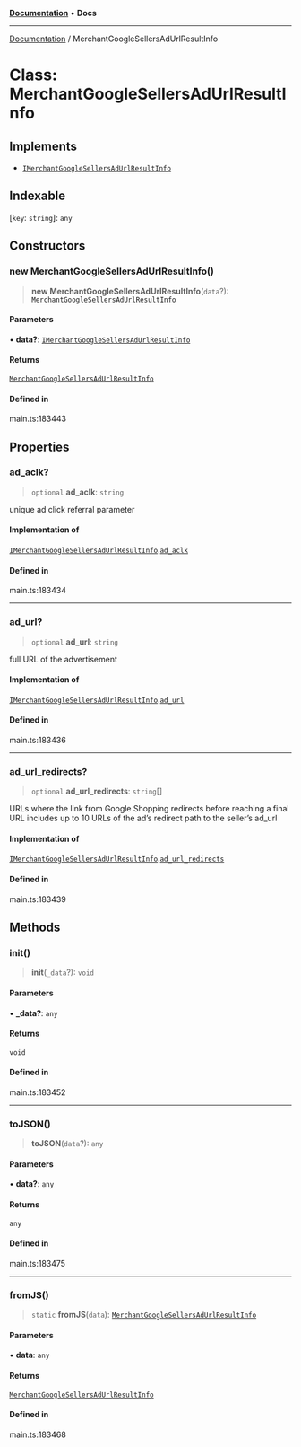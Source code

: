 [**Documentation**](../README.md) • **Docs**

***

[Documentation](../README.md) / MerchantGoogleSellersAdUrlResultInfo

# Class: MerchantGoogleSellersAdUrlResultInfo

## Implements

- [`IMerchantGoogleSellersAdUrlResultInfo`](../interfaces/IMerchantGoogleSellersAdUrlResultInfo.md)

## Indexable

 \[`key`: `string`\]: `any`

## Constructors

### new MerchantGoogleSellersAdUrlResultInfo()

> **new MerchantGoogleSellersAdUrlResultInfo**(`data`?): [`MerchantGoogleSellersAdUrlResultInfo`](MerchantGoogleSellersAdUrlResultInfo.md)

#### Parameters

• **data?**: [`IMerchantGoogleSellersAdUrlResultInfo`](../interfaces/IMerchantGoogleSellersAdUrlResultInfo.md)

#### Returns

[`MerchantGoogleSellersAdUrlResultInfo`](MerchantGoogleSellersAdUrlResultInfo.md)

#### Defined in

main.ts:183443

## Properties

### ad\_aclk?

> `optional` **ad\_aclk**: `string`

unique ad click referral parameter

#### Implementation of

[`IMerchantGoogleSellersAdUrlResultInfo`](../interfaces/IMerchantGoogleSellersAdUrlResultInfo.md).[`ad_aclk`](../interfaces/IMerchantGoogleSellersAdUrlResultInfo.md#ad_aclk)

#### Defined in

main.ts:183434

***

### ad\_url?

> `optional` **ad\_url**: `string`

full URL of the advertisement

#### Implementation of

[`IMerchantGoogleSellersAdUrlResultInfo`](../interfaces/IMerchantGoogleSellersAdUrlResultInfo.md).[`ad_url`](../interfaces/IMerchantGoogleSellersAdUrlResultInfo.md#ad_url)

#### Defined in

main.ts:183436

***

### ad\_url\_redirects?

> `optional` **ad\_url\_redirects**: `string`[]

URLs where the link from Google Shopping redirects before reaching a final URL
includes up to 10 URLs of the ad’s redirect path to the seller’s ad_url

#### Implementation of

[`IMerchantGoogleSellersAdUrlResultInfo`](../interfaces/IMerchantGoogleSellersAdUrlResultInfo.md).[`ad_url_redirects`](../interfaces/IMerchantGoogleSellersAdUrlResultInfo.md#ad_url_redirects)

#### Defined in

main.ts:183439

## Methods

### init()

> **init**(`_data`?): `void`

#### Parameters

• **\_data?**: `any`

#### Returns

`void`

#### Defined in

main.ts:183452

***

### toJSON()

> **toJSON**(`data`?): `any`

#### Parameters

• **data?**: `any`

#### Returns

`any`

#### Defined in

main.ts:183475

***

### fromJS()

> `static` **fromJS**(`data`): [`MerchantGoogleSellersAdUrlResultInfo`](MerchantGoogleSellersAdUrlResultInfo.md)

#### Parameters

• **data**: `any`

#### Returns

[`MerchantGoogleSellersAdUrlResultInfo`](MerchantGoogleSellersAdUrlResultInfo.md)

#### Defined in

main.ts:183468

